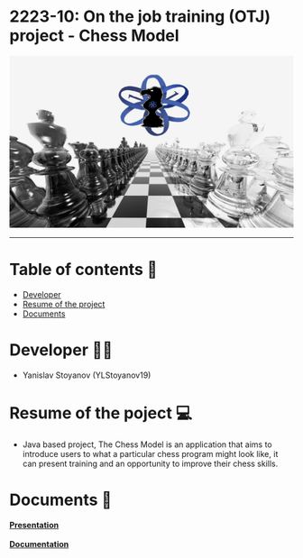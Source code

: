 # 2223-10: On the job training (OTJ) project - Chess Model
<p align="center">
<img src = "/Images/Chess_Logo/figure.png">
</p>
<hr>

# Table of contents 📖

+ [Developer](#developer)
+ [Resume of the project](#resume)
+ [Documents](#documents)


# Developer 👨‍💻 <a name = "developer"></a>

- Yanislav Stoyanov (YLStoyanov19) 

# Resume of the poject 💻 <a name = "resume"></a>

- Java based project, The Chess Model is an application that aims to introduce users to what a particular chess program might look like, it can present training and an opportunity to improve their chess skills.

# Documents 📄 <a name = "documents"></a>

**[Presentation](Documents/Presentation.pptx)**
<br><br>
**[Documentation](Documents/Docuimentation.docx)** 
